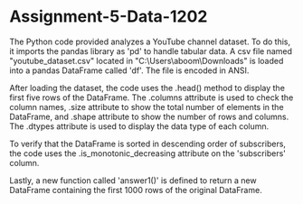 # Assignment-5-Data-1202

The Python code provided analyzes a YouTube channel dataset. To do this, it imports the pandas library as 'pd' to handle tabular data. A csv file named "youtube_dataset.csv" located in "C:\Users\aboom\Downloads" is loaded into a pandas DataFrame called 'df'. The file is encoded in ANSI.

After loading the dataset, the code uses the .head() method to display the first five rows of the DataFrame. The .columns attribute is used to check the column names, .size attribute to show the total number of elements in the DataFrame, and .shape attribute to show the number of rows and columns. The .dtypes attribute is used to display the data type of each column.

To verify that the DataFrame is sorted in descending order of subscribers, the code uses the .is_monotonic_decreasing attribute on the 'subscribers' column.

Lastly, a new function called 'answer1()' is defined to return a new DataFrame containing the first 1000 rows of the original DataFrame.
